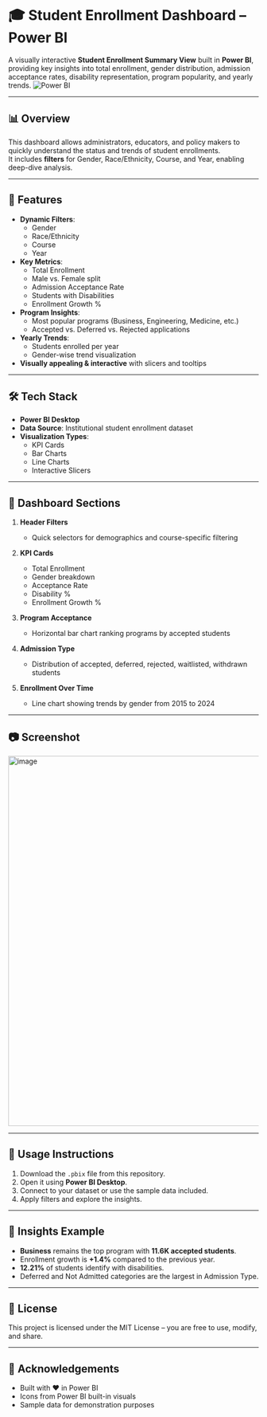# 🎓 Student Enrollment Dashboard – Power BI

A visually interactive **Student Enrollment Summary View** built in **Power BI**, providing key insights into total enrollment, gender distribution, admission acceptance rates, disability representation, program popularity, and yearly trends.
![Power BI](https://img.shields.io/badge/Power%20BI-Dashboard-F2C811?logo=power-bi&logoColor=white)

---

## 📊 Overview

This dashboard allows administrators, educators, and policy makers to quickly understand the status and trends of student enrollments.  
It includes **filters** for Gender, Race/Ethnicity, Course, and Year, enabling deep-dive analysis.

---

## 🚀 Features

- **Dynamic Filters**:
  - Gender
  - Race/Ethnicity
  - Course
  - Year
- **Key Metrics**:
  - Total Enrollment
  - Male vs. Female split
  - Admission Acceptance Rate
  - Students with Disabilities
  - Enrollment Growth %
- **Program Insights**:
  - Most popular programs (Business, Engineering, Medicine, etc.)
  - Accepted vs. Deferred vs. Rejected applications
- **Yearly Trends**:
  - Students enrolled per year
  - Gender-wise trend visualization
- **Visually appealing & interactive** with slicers and tooltips

---

## 🛠️ Tech Stack

- **Power BI Desktop**
- **Data Source**: Institutional student enrollment dataset
- **Visualization Types**:
  - KPI Cards
  - Bar Charts
  - Line Charts
  - Interactive Slicers

---

## 📂 Dashboard Sections

1. **Header Filters**
   - Quick selectors for demographics and course-specific filtering

2. **KPI Cards**
   - Total Enrollment
   - Gender breakdown
   - Acceptance Rate
   - Disability %  
   - Enrollment Growth %

3. **Program Acceptance**
   - Horizontal bar chart ranking programs by accepted students

4. **Admission Type**
   - Distribution of accepted, deferred, rejected, waitlisted, withdrawn students

5. **Enrollment Over Time**
   - Line chart showing trends by gender from 2015 to 2024

---

## 📷 Screenshot

<img width="1304" height="743" alt="image" src="https://github.com/user-attachments/assets/90a3548a-2987-411e-8e4d-d7debd563ac9" />


---

## 📌 Usage Instructions

1. Download the `.pbix` file from this repository.
2. Open it using **Power BI Desktop**.
3. Connect to your dataset or use the sample data included.
4. Apply filters and explore the insights.

---

## 📝 Insights Example

- **Business** remains the top program with **11.6K accepted students**.
- Enrollment growth is **+1.4%** compared to the previous year.
- **12.21%** of students identify with disabilities.
- Deferred and Not Admitted categories are the largest in Admission Type.

---

## 📄 License

This project is licensed under the MIT License – you are free to use, modify, and share.

---

## 🙌 Acknowledgements

- Built with ❤️ in Power BI
- Icons from Power BI built-in visuals
- Sample data for demonstration purposes

